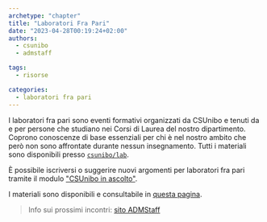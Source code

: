 ```yaml
---
archetype: "chapter"
title: "Laboratori Fra Pari"
date: "2023-04-28T00:19:24+02:00"
authors:
  - csunibo
  - admstaff

tags:
  - risorse

categories:
  - laboratori fra pari
---
```


I laboratori fra pari sono eventi formativi organizzati da CSUnibo e tenuti da e
per persone che studiano nei Corsi di Laurea del nostro dipartimento. Coprono
conoscenze di base essenziali per chi è nel nostro ambito che però non sono
affrontate durante nessun insegnamento. Tutti i materiali sono disponibili
presso [`csunibo/lab`](https://github.com/csunibo/lab). 

È possibile iscriversi
o suggerire nuovi argomenti per laboratori fra pari tramite il modulo ["CSUnibo
in ascolto"](https://lr533gb3hpt.typeform.com/to/m5fzNCsW).

I materiali sono disponibili e consultabile in [questa pagina](https://risorse.students.cs.unibo.it/lab).
> Info sui prossimi incontri: [sito ADMStaff](https://students.cs.unibo.it)
